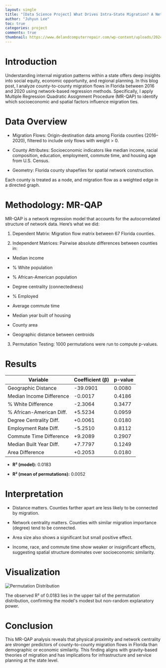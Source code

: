 ```yaml
---
layout: single
title: "[Data Science Project] What Drives Intra-State Migration? A Network Regression Analysis on Florida Counties"
author: "Juhyun Lee"
toc: true
categories: project
comments: true
thumbnail: https://www.delandcomputerrepair.com/wp-content/uploads/2024/10/florida-migration.jpg
---
```


# Introduction

Understanding internal migration patterns within a state offers deep insights into social equity, economic opportunity, and regional planning. In this blog post, I analyze county-to-county migration flows in Florida between 2016 and 2020 using network-based regression methods. Specifically, I apply Multiple Regression Quadratic Assignment Procedure (MR-QAP) to identify which socioeconomic and spatial factors influence migration ties.

# Data Overview

- Migration Flows: Origin-destination data among Florida counties (2016–2020), filtered to include only flows with weight > 0.

- County Attributes: Socioeconomic indicators like median income, racial composition, education, employment, commute time, and housing age from U.S. Census.

- Geometry: Florida county shapefiles for spatial network construction.

Each county is treated as a node, and migration flow as a weighted edge in a directed graph.


# Methodology: MR-QAP

MR-QAP is a network regression model that accounts for the autocorrelated structure of network data. Here’s what we did:

1. Dependent Matrix: Migration flow matrix between 67 Florida counties.

2. Independent Matrices: Pairwise absolute differences between counties in:

- Median income

- % White population

- % African-American population

- Degree centrality (connectedness)

- % Employed

- Average commute time

- Median year built of housing

- County area

- Geographic distance between centroids

3. Permutation Testing: 1000 permutations were run to compute p-values.

# Results

|Variable|Coefficient (β)|p-value|
|--------|---------------|-------|
|Geographic Distance|-39.0901|0.0080|
|Median Income Difference|-0.0017|0.4186|
|% White Difference|-2.3064|0.3477|
|% African-American Diff.|+5.5234|0.0959|
|Degree Centrality Diff.|+0.0061|0.0180|
|Employment Rate Diff.|-5.2510|0.8112|
|Commute Time Difference|+9.2089|0.2907|
|Median Built Year Diff.|+7.7797|0.1249|
|Area Difference|+0.2053|0.0180|

- **R² (model):** 0.0183

- **R² (mean of permutations):** 0.0052


# Interpretation

- Distance matters. Counties farther apart are less likely to be connected by migration.

- Network centrality matters. Counties with similar migration importance (degree) tend to be connected.

- Area size also shows a significant but small positive effect.

- Income, race, and commute time show weaker or insignificant effects, suggesting spatial structure dominates over socioeconomic similarity.


# Visualization

![Permutation Distribution]("/assets/Permutation_Distribution")

The observed R² of 0.0183 lies in the upper tail of the permutation distribution, confirming the model's modest but non-random explanatory power.

# Conclusion

This MR-QAP analysis reveals that physical proximity and network centrality are stronger predictors of county-to-county migration flows in Florida than demographic or economic similarity. This finding aligns with gravity-based theories of migration and has implications for infrastructure and service planning at the state level.

